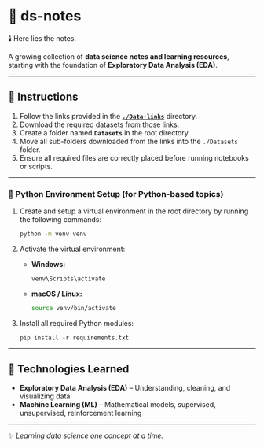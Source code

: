 # 📗 ds-notes

🕯️ Here lies the notes.

A growing collection of **data science notes and learning resources**, starting with the foundation of **Exploratory Data Analysis (EDA)**.

---

## 🧭 Instructions

1. Follow the links provided in the **[`./Data-links`](./Data-links)** directory.  
2. Download the required datasets from those links.  
3. Create a folder named **`Datasets`** in the root directory.  
4. Move all sub-folders downloaded from the links into the `./Datasets` folder.  
5. Ensure all required files are correctly placed before running notebooks or scripts.  

---

### 🐍 Python Environment Setup (for Python-based topics)

1. Create and setup a virtual environment in the root directory by running the following commands:
   ```bash
   python -m venv venv
   ```

2. Activate the virtual environment:

   * **Windows:**

     ```bash
     venv\Scripts\activate
     ```
   * **macOS / Linux:**

     ```bash
     source venv/bin/activate
     ```
3. Install all required Python modules:

   ```
   pip install -r requirements.txt
   ```

---

## 🧰 Technologies Learned

* **Exploratory Data Analysis (EDA)** – Understanding, cleaning, and visualizing data
* **Machine Learning (ML)** – Mathematical models, supervised, unsupervised, reinforcement learning

---

✨ *Learning data science one concept at a time.*
